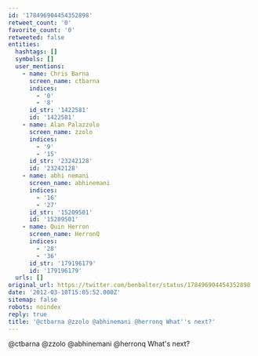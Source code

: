 ```yaml
---
id: '178496904454352898'
retweet_count: '0'
favorite_count: '0'
retweeted: false
entities:
  hashtags: []
  symbols: []
  user_mentions:
    - name: Chris Barna
      screen_name: ctbarna
      indices:
        - '0'
        - '8'
      id_str: '1422581'
      id: '1422581'
    - name: Alan Palazzolo
      screen_name: zzolo
      indices:
        - '9'
        - '15'
      id_str: '23242128'
      id: '23242128'
    - name: abhi nemani
      screen_name: abhinemani
      indices:
        - '16'
        - '27'
      id_str: '15209501'
      id: '15209501'
    - name: Quin Herron
      screen_name: HerronQ
      indices:
        - '28'
        - '36'
      id_str: '179196179'
      id: '179196179'
  urls: []
original_url: https://twitter.com/benbalter/status/178496904454352898
date: '2012-03-10T15:05:52.000Z'
sitemap: false
robots: noindex
reply: true
title: '@ctbarna @zzolo @abhinemani @herronq What''s next?'
---
```


@ctbarna @zzolo @abhinemani @herronq What's next?